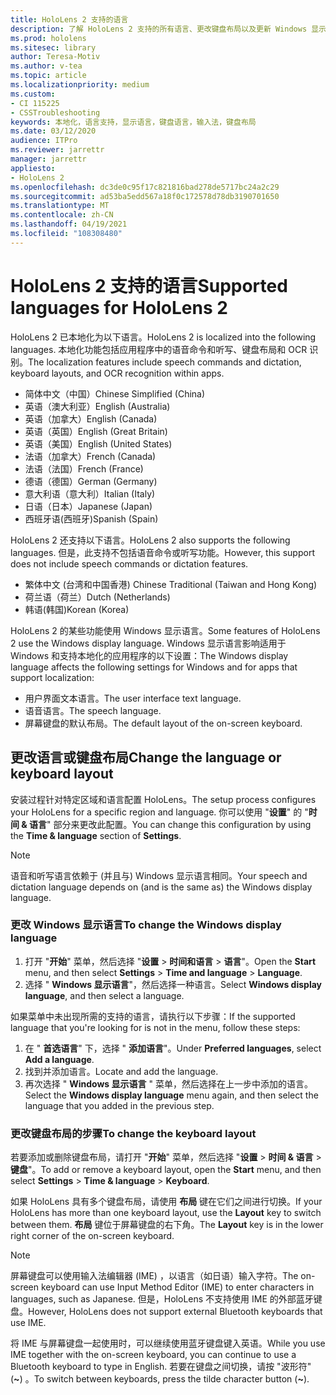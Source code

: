 ```yaml
---
title: HoloLens 2 支持的语言
description: 了解 HoloLens 2 支持的所有语言、更改键盘布局以及更新 Windows 显示语言。
ms.prod: hololens
ms.sitesec: library
author: Teresa-Motiv
ms.author: v-tea
ms.topic: article
ms.localizationpriority: medium
ms.custom:
- CI 115225
- CSSTroubleshooting
keywords: 本地化，语言支持，显示语言，键盘语言，输入法，键盘布局
ms.date: 03/12/2020
audience: ITPro
ms.reviewer: jarrettr
manager: jarrettr
appliesto:
- HoloLens 2
ms.openlocfilehash: dc3de0c95f17c821816bad278de5717bc24a2c29
ms.sourcegitcommit: ad53ba5edd567a18f0c172578d78db3190701650
ms.translationtype: MT
ms.contentlocale: zh-CN
ms.lasthandoff: 04/19/2021
ms.locfileid: "108308480"
---
```

# <a name="supported-languages-for-hololens-2"></a><span data-ttu-id="6d56a-104">HoloLens 2 支持的语言</span><span class="sxs-lookup"><span data-stu-id="6d56a-104">Supported languages for HoloLens 2</span></span>

<span data-ttu-id="6d56a-105">HoloLens 2 已本地化为以下语言。</span><span class="sxs-lookup"><span data-stu-id="6d56a-105">HoloLens 2 is localized into the following languages.</span></span> <span data-ttu-id="6d56a-106">本地化功能包括应用程序中的语音命令和听写、键盘布局和 OCR 识别。</span><span class="sxs-lookup"><span data-stu-id="6d56a-106">The localization features include speech commands and dictation, keyboard layouts, and OCR recognition within apps.</span></span>

- <span data-ttu-id="6d56a-107">简体中文（中国）</span><span class="sxs-lookup"><span data-stu-id="6d56a-107">Chinese Simplified (China)</span></span>
- <span data-ttu-id="6d56a-108">英语（澳大利亚）</span><span class="sxs-lookup"><span data-stu-id="6d56a-108">English (Australia)</span></span>
- <span data-ttu-id="6d56a-109">英语（加拿大）</span><span class="sxs-lookup"><span data-stu-id="6d56a-109">English (Canada)</span></span>
- <span data-ttu-id="6d56a-110">英语（英国）</span><span class="sxs-lookup"><span data-stu-id="6d56a-110">English (Great Britain)</span></span>
- <span data-ttu-id="6d56a-111">英语（美国）</span><span class="sxs-lookup"><span data-stu-id="6d56a-111">English (United States)</span></span>
- <span data-ttu-id="6d56a-112">法语（加拿大）</span><span class="sxs-lookup"><span data-stu-id="6d56a-112">French (Canada)</span></span>
- <span data-ttu-id="6d56a-113">法语（法国）</span><span class="sxs-lookup"><span data-stu-id="6d56a-113">French (France)</span></span>
- <span data-ttu-id="6d56a-114">德语（德国）</span><span class="sxs-lookup"><span data-stu-id="6d56a-114">German (Germany)</span></span>
- <span data-ttu-id="6d56a-115">意大利语（意大利）</span><span class="sxs-lookup"><span data-stu-id="6d56a-115">Italian (Italy)</span></span>
- <span data-ttu-id="6d56a-116">日语（日本）</span><span class="sxs-lookup"><span data-stu-id="6d56a-116">Japanese (Japan)</span></span>
- <span data-ttu-id="6d56a-117">西班牙语(西班牙)</span><span class="sxs-lookup"><span data-stu-id="6d56a-117">Spanish (Spain)</span></span>

<span data-ttu-id="6d56a-118">HoloLens 2 还支持以下语言。</span><span class="sxs-lookup"><span data-stu-id="6d56a-118">HoloLens 2 also supports the following languages.</span></span> <span data-ttu-id="6d56a-119">但是，此支持不包括语音命令或听写功能。</span><span class="sxs-lookup"><span data-stu-id="6d56a-119">However, this support does not include speech commands or dictation features.</span></span>

- <span data-ttu-id="6d56a-120">繁体中文 (台湾和中国香港) </span><span class="sxs-lookup"><span data-stu-id="6d56a-120">Chinese Traditional (Taiwan and Hong Kong)</span></span>
- <span data-ttu-id="6d56a-121">荷兰语（荷兰）</span><span class="sxs-lookup"><span data-stu-id="6d56a-121">Dutch (Netherlands)</span></span>
- <span data-ttu-id="6d56a-122">韩语(韩国)</span><span class="sxs-lookup"><span data-stu-id="6d56a-122">Korean (Korea)</span></span>

<span data-ttu-id="6d56a-123">HoloLens 2 的某些功能使用 Windows 显示语言。</span><span class="sxs-lookup"><span data-stu-id="6d56a-123">Some features of HoloLens 2 use the Windows display language.</span></span> <span data-ttu-id="6d56a-124">Windows 显示语言影响适用于 Windows 和支持本地化的应用程序的以下设置：</span><span class="sxs-lookup"><span data-stu-id="6d56a-124">The Windows display language affects the following settings for Windows and for apps that support localization:</span></span>

- <span data-ttu-id="6d56a-125">用户界面文本语言。</span><span class="sxs-lookup"><span data-stu-id="6d56a-125">The user interface text language.</span></span>
- <span data-ttu-id="6d56a-126">语音语言。</span><span class="sxs-lookup"><span data-stu-id="6d56a-126">The speech language.</span></span>
- <span data-ttu-id="6d56a-127">屏幕键盘的默认布局。</span><span class="sxs-lookup"><span data-stu-id="6d56a-127">The default layout of the on-screen keyboard.</span></span>

## <a name="change-the-language-or-keyboard-layout"></a><span data-ttu-id="6d56a-128">更改语言或键盘布局</span><span class="sxs-lookup"><span data-stu-id="6d56a-128">Change the language or keyboard layout</span></span>

<span data-ttu-id="6d56a-129">安装过程针对特定区域和语言配置 HoloLens。</span><span class="sxs-lookup"><span data-stu-id="6d56a-129">The setup process configures your HoloLens for a specific region and language.</span></span> <span data-ttu-id="6d56a-130">你可以使用 "**设置**" 的 "**时间 & 语言**" 部分来更改此配置。</span><span class="sxs-lookup"><span data-stu-id="6d56a-130">You can change this configuration by using the **Time & language** section of **Settings**.</span></span>

> [!NOTE]  
> <span data-ttu-id="6d56a-131">语音和听写语言依赖于 (并且与) Windows 显示语言相同。</span><span class="sxs-lookup"><span data-stu-id="6d56a-131">Your speech and dictation language depends on (and is the same as) the Windows display language.</span></span>

### <a name="to-change-the-windows-display-language"></a><span data-ttu-id="6d56a-132">更改 Windows 显示语言</span><span class="sxs-lookup"><span data-stu-id="6d56a-132">To change the Windows display language</span></span>

1. <span data-ttu-id="6d56a-133">打开 "**开始**" 菜单，然后选择 "**设置**  >  **时间和语言**  >  **语言**"。</span><span class="sxs-lookup"><span data-stu-id="6d56a-133">Open the **Start** menu, and then select **Settings** > **Time and language** > **Language**.</span></span>
2. <span data-ttu-id="6d56a-134">选择 " **Windows 显示语言**"，然后选择一种语言。</span><span class="sxs-lookup"><span data-stu-id="6d56a-134">Select **Windows display language**, and then select a language.</span></span>  

<span data-ttu-id="6d56a-135">如果菜单中未出现所需的支持的语言，请执行以下步骤：</span><span class="sxs-lookup"><span data-stu-id="6d56a-135">If the supported language that you're looking for is not in the menu, follow these steps:</span></span>  

1. <span data-ttu-id="6d56a-136">在 " **首选语言**" 下，选择 " **添加语言**"。</span><span class="sxs-lookup"><span data-stu-id="6d56a-136">Under **Preferred languages**, select **Add a language**.</span></span>
2. <span data-ttu-id="6d56a-137">找到并添加语言。</span><span class="sxs-lookup"><span data-stu-id="6d56a-137">Locate and add the language.</span></span>
3. <span data-ttu-id="6d56a-138">再次选择 " **Windows 显示语言** " 菜单，然后选择在上一步中添加的语言。</span><span class="sxs-lookup"><span data-stu-id="6d56a-138">Select the **Windows display language** menu again, and then select the language that you added in the previous step.</span></span>

### <a name="to-change-the-keyboard-layout"></a><span data-ttu-id="6d56a-139">更改键盘布局的步骤</span><span class="sxs-lookup"><span data-stu-id="6d56a-139">To change the keyboard layout</span></span>

<span data-ttu-id="6d56a-140">若要添加或删除键盘布局，请打开 "**开始**" 菜单，然后选择 "**设置**  >  **时间 & 语言**  >  **键盘**"。</span><span class="sxs-lookup"><span data-stu-id="6d56a-140">To add or remove a keyboard layout, open the **Start** menu, and then select **Settings** > **Time & language** > **Keyboard**.</span></span>

<span data-ttu-id="6d56a-141">如果 HoloLens 具有多个键盘布局，请使用 **布局** 键在它们之间进行切换。</span><span class="sxs-lookup"><span data-stu-id="6d56a-141">If your HoloLens has more than one keyboard layout, use the **Layout** key to switch between them.</span></span> <span data-ttu-id="6d56a-142">**布局** 键位于屏幕键盘的右下角。</span><span class="sxs-lookup"><span data-stu-id="6d56a-142">The **Layout** key is in the lower right corner of the on-screen keyboard.</span></span>

> [!NOTE]  
> <span data-ttu-id="6d56a-143">屏幕键盘可以使用输入法编辑器 (IME) ，以语言（如日语）输入字符。</span><span class="sxs-lookup"><span data-stu-id="6d56a-143">The on-screen keyboard can use Input Method Editor (IME) to enter characters in languages, such as Japanese.</span></span> <span data-ttu-id="6d56a-144">但是，HoloLens 不支持使用 IME 的外部蓝牙键盘。</span><span class="sxs-lookup"><span data-stu-id="6d56a-144">However, HoloLens does not support external Bluetooth keyboards that use IME.</span></span>
>  
> <span data-ttu-id="6d56a-145">将 IME 与屏幕键盘一起使用时，可以继续使用蓝牙键盘键入英语。</span><span class="sxs-lookup"><span data-stu-id="6d56a-145">While you use IME together with the on-screen keyboard, you can continue to use a Bluetooth keyboard to type in English.</span></span> <span data-ttu-id="6d56a-146">若要在键盘之间切换，请按 "波形符" (**~**) 。</span><span class="sxs-lookup"><span data-stu-id="6d56a-146">To switch between keyboards, press the tilde character button (**~**).</span></span>
